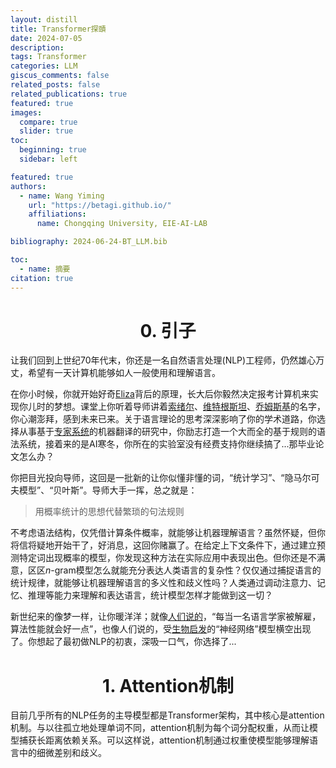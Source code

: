 ```yaml
---
layout: distill
title: Transformer探賾
date: 2024-07-05
description: 
tags: Transformer
categories: LLM
giscus_comments: false
related_posts: false
related_publications: true
featured: true
images:
  compare: true
  slider: true
toc:
  beginning: true
  sidebar: left

featured: true
authors:
  - name: Wang Yiming
    url: "https://betagi.github.io/"
    affiliations:
      name: Chongqing University, EIE-AI-LAB

bibliography: 2024-06-24-BT_LLM.bib

toc:
  - name: 摘要
citation: true
---
```


<h1 style="text-align: center;">0. 引子</h1>

让我们回到上世纪70年代末，你还是一名自然语言处理(NLP)工程师，仍然雄心万丈，希望有一天计算机能够如人一般使用和理解语言。

在你小时候，你就开始好奇[Eliza](https://web.njit.edu/~ronkowit/eliza.html)背后的原理，长大后你毅然决定报考计算机来实现你儿时的梦想。课堂上你听着导师讲着[索绪尔](https://literariness.org/2018/03/12/key-theories-of-ferdinand-de-saussure/)、[维特根斯坦](https://arxiv.org/abs/2302.01570)、[乔姆斯基](https://norvig.com/chomsky.html)的名字，你心潮澎拜，感到未来已来。关于语言理论的思考深深影响了你的学术道路，你选择从事基于[专家系统](https://ahistoryofai.com/expert-system/)的机器翻译的研究中，你励志打造一个大而全的基于规则的语法系统，接着来的是AI寒冬，你所在的实验室没有经费支持你继续搞了...那毕业论文怎么办？

你把目光投向导师，这回是一批新的让你似懂非懂的词，“统计学习”、“隐马尔可夫模型”、“贝叶斯”。导师大手一挥，总之就是：

> 用概率统计的思想代替繁琐的句法规则

不考虑语法结构，仅凭借计算条件概率，就能够让机器理解语言？虽然怀疑，但你将信将疑地开始干了，好消息，这回你赌赢了。在给定上下文条件下，通过建立预测特定词出现概率的模型，你发现这种方法在实际应用中表现出色。但你还是不满意，区区$n$-gram模型怎么就能充分表达人类语言的复杂性？仅仅通过捕捉语言的统计规律，就能够让机器理解语言的多义性和歧义性吗？人类通过调动注意力、记忆、推理等能力来理解和表达语言，统计模型怎样才能做到这一切？

新世纪来的像梦一样，让你暖洋洋；就像[人们说的](https://news.ycombinator.com/item?id=12591834)，“每当一名语言学家被解雇，算法性能就会好一点”，也像人们说的，受[生物启发](https://cheever.domains.swarthmore.edu/Ref/HH/HHmain.htm)的“神经网络”模型<d-cite key="Bengio00"></d-cite>横空出现了。你想起了最初做NLP的初衷，深吸一口气，你选择了...

<h1 style="text-align: center;">1. Attention机制</h1>
目前几乎所有的NLP任务的主导模型都是Transformer架构<d-cite key="Vaswani17"></d-cite>，其中核心是attention机制<d-cite key="Bahdanau15"></d-cite>。与以往孤立地处理单词不同，attention机制为每个词分配权重，从而让模型捕获长距离依赖关系。可以这样说，attention机制通过权重使模型能够理解语言中的细微差别和歧义。
